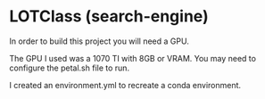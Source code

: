 # LOTClass (search-engine)

In order to build this project you will need a GPU. 

The GPU I used was a 1070 TI with 8GB or VRAM. You may need to configure the petal.sh file to run.

I created an environment.yml to recreate a conda environment.
